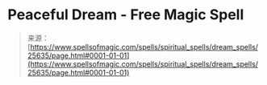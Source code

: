 <!--yml

分类：未分类

日期：2024年06月12日 19:12:38

-->

# Peaceful Dream - Free Magic Spell

> 来源：[https://www.spellsofmagic.com/spells/spiritual_spells/dream_spells/25635/page.html#0001-01-01](https://www.spellsofmagic.com/spells/spiritual_spells/dream_spells/25635/page.html#0001-01-01)

